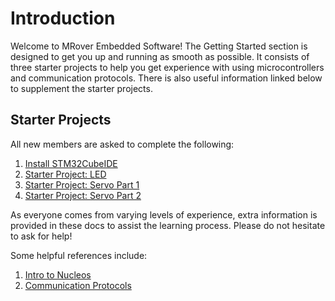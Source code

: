 # Introduction

Welcome to MRover Embedded Software! The Getting Started section is designed to get you up and
running as smooth as possible. It consists of three starter projects to help you get experience with
using microcontrollers and communication protocols. There is also useful information linked below
to supplement the starter projects.

## Starter Projects
All new members are asked to complete the following:

1. [Install STM32CubeIDE](stm32cubeide/index.md)
2. [Starter Project: LED](starter/led/index.md)
3. [Starter Project: Servo Part 1](starter/servo/part1-pwm.md)
3. [Starter Project: Servo Part 2](starter/servo/part2-can.md)

As everyone comes from varying levels of experience, extra information is provided in these docs to
assist the learning process. Please do not hesitate to ask for help!

Some helpful references include:

1. [Intro to Nucleos](../info/nucleos.md)
2. [Communication Protocols](../info/communication-protocols/index.md)

